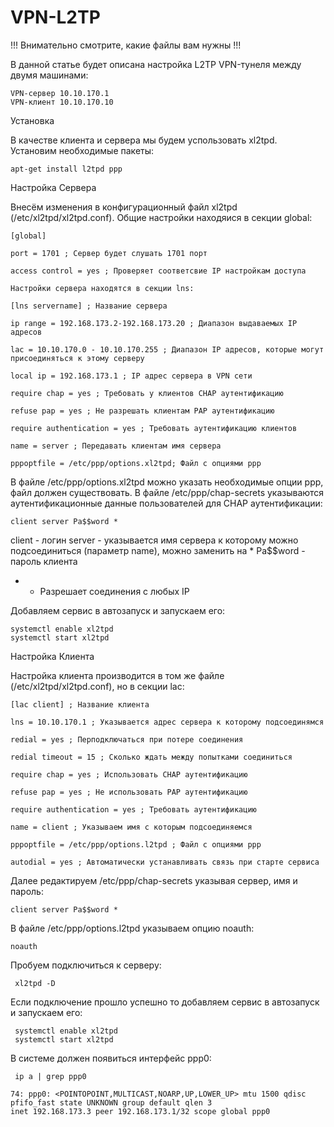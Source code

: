 # VPN-L2TP

!!! Внимательно смотрите, какие файлы вам нужны !!!

В данной статье будет описана настройка L2TP VPN-тунеля между двумя машинами:

    VPN-сервер 10.10.170.1
    VPN-клиент 10.10.170.10

Установка

В качестве клиента и cервера мы будем успользовать xl2tpd. Установим необходимые пакеты:

    apt-get install l2tpd ppp

Настройка Сервера

Внесём изменения в конфигурационный файл xl2tpd (/etc/xl2tpd/xl2tpd.conf).
Общие настройки находяися в секции global:

    [global]
    
    port = 1701 ; Сервер будет слушать 1701 порт

    access control = yes ; Проверяет соответсвие IP настройкам доступа

    Настройки сервера находятся в секции lns:

    [lns servername] ; Название сервера

    ip range = 192.168.173.2-192.168.173.20 ; Диапазон выдаваемых IP адресов

    lac = 10.10.170.0 - 10.10.170.255 ; Диапазон IP адресов, которые могут присоединяться к этому серверу

    local ip = 192.168.173.1 ; IP адрес сервера в VPN сети

    require chap = yes ; Требовать у клиентов CHAP аутентификацию

    refuse pap = yes ; Не разрешать клиентам PAP аутентификацию

    require authentication = yes ; Требовать аутентификацию клиентов

    name = server ; Передавать клиентам имя сервера

    pppoptfile = /etc/ppp/options.xl2tpd; Файл с опциями ppp

В файле /etc/ppp/options.xl2tpd можно указать необходимые опции ppp, файл должен существовать.
В файле /etc/ppp/chap-secrets указываются аутентификационные данные пользователей для CHAP аутентификации:

    client server Pa$$word *

   client - логин
   server - указывается имя сервера к которому можно подсоединиться (параметр name), можно заменить на *
   Pa$$word - пароль клиента
   * - Разрешает соединения с любых IP

Добавляем сервис в автозапуск и запускаем его:

    systemctl enable xl2tpd
    systemctl start xl2tpd

Настройка Клиента

Настройка клиента производится в том же файле (/etc/xl2tpd/xl2tpd.conf), но в секции lac:

    [lac client] ; Название клиента

    lns = 10.10.170.1 ; Указывается адрес сервера к которому подсоединямся

    redial = yes ; Перподключаться при потере соединения

    redial timeout = 15 ; Сколько ждать между попытками соединиться

    require chap = yes ; Использовать CHAP аутентификацию

    refuse pap = yes ; Не использовать PAP аутентификацию
    
    require authentication = yes ; Требовать аутентификацию

    name = client ; Указываем имя с которым подсоединяемся

    pppoptfile = /etc/ppp/options.l2tpd ; Файл с опциями ppp

    autodial = yes ; Автоматически устанавливать связь при старте сервиса

Далее редактируем /etc/ppp/chap-secrets указывая сервер, имя и пароль:

    client server Pa$$word *

В файле /etc/ppp/options.l2tpd указываем опцию noauth:

    noauth

Пробуем подключиться к серверу:

     xl2tpd -D

Если подключение прошло успешно то добавляем сервис в автозапуск и запускаем его:

     systemctl enable xl2tpd
     systemctl start xl2tpd

В системе должен появиться интерфейс ppp0:

     ip a | grep ppp0
     
    74: ppp0: <POINTOPOINT,MULTICAST,NOARP,UP,LOWER_UP> mtu 1500 qdisc pfifo_fast state UNKNOWN group default qlen 3
    inet 192.168.173.3 peer 192.168.173.1/32 scope global ppp0
